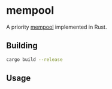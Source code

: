 # mempool

A priority [mempool](https://www.blocknative.com/blog/mempool-intro) implemented
in Rust.

## Building

```bash
cargo build --release
```

## Usage

